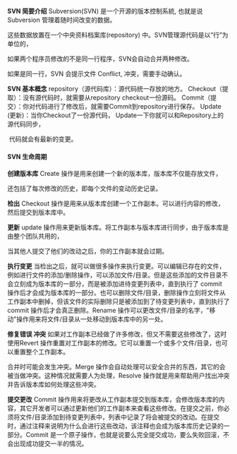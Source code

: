 **SVN 简要介绍**
Subversion(SVN) 是一个开源的版本控制系統, 也就是说 Subversion 管理着随时间改变的数据。 

这些数据放置在一个中央资料档案库(repository) 中。SVN管理源代码是以“行”为单位的，

如果两个程序员修改的不是同一行程序，SVN会自动合并两种修改。

如果是同一行，SVN 会提示文件 Conflict, 冲突，需要手动确认。

**SVN 基本概念**
repository（源代码库）：源代码统一存放的地方。
Checkout（提取）：没有源代码时，就需要从repository checkout一份源码。
Commit（提交）：你对代码进行了修改后，就需要Commit到repository进行保存。
Update (更新)：当你Checkout了一份源代码， Update一下你就可以和Repository上的源代码同步，

​							代码就会有最新的变更。

#### SVN 生命周期

**创建版本库**
Create 操作是用来创建一个新的版本库，版本库不仅能存放文件，

还包括了每次修改的历史，即每个文件的变动历史记录。

**检出**
Checkout 操作是用来从版本库创建一个工作副本。可以进行内容的修改，然后提交到版本库中。

**更新**
update 操作用来更新版本库。将工作副本与版本库进行同步，由于版本库是由整个团队共用的，

当其他人提交了他们的改动之后，你的工作副本就会过期。

**执行变更**
当检出之后，就可以做很多操作来执行变更。可以编辑已存在的文件，例如进行文件的添加/删除操作，可以添加文件/目录。但是这些添加的文件目录不会立刻成为版本库的一部分，而是被添加进待变更列表中，直到执行了 commit 操作后才会成为版本库的一部分。也可以删除文件/目录，删除操作立刻将文件从工作副本中删掉，但该文件的实际删除只是被添加到了待变更列表中，直到执行了 commit 操作后才会真正删除。Rename 操作可以更改文件/目录的名字，"移动"操作用来将文件/目录从一处移动到版本库中的另一处。

**修复错误 冲突**
如果对工作副本已经做了许多修改，但又不需要这些修改了，这时 使用Revert 操作重置对工作副本的修改。它可以重置一个或多个文件/目录，也可以重置整个工作副本。

合并时可能会发生冲突。Merge 操作会自动处理可以安全合并的东西，其它的会被当做冲突。这种情况就需要人为处理，Resolve 操作就是用来帮助用户找出冲突并告诉版本库如何处理这些冲突。

**提交更改**
Commit 操作用来将更改从工作副本提交到版本库，会修改版本库的内容，其它开发者可以通过更新他们的工作副本来查看这些修改。在提交之前，你必须将文件/目录添加到待变更列表中，列表中记录了将会被提交的改动。在提交时，通过注释来说明为什么会进行这些改动，该注释也会成为版本库历史记录的一部分。Commit 是一个原子操作，也就是说要么完全提交成功，要么失败回滚，不会出现成功提交一半的情况。